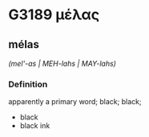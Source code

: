 # G3189 μέλας

## mélas

_(mel'-as | MEH-lahs | MAY-lahs)_

### Definition

apparently a primary word; black; black; 

- black
- black ink
